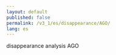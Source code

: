 ```yaml
---
layout: default
published: false
permalink: /v3_1/es/disappearance/AGO/
lang: es
---
```


disappearance analysis AGO
